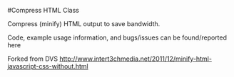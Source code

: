#Compress HTML Class

Compress (minify) HTML output to save bandwidth.

Code, example usage information, and bugs/issues can be found/reported here


Forked from DVS
	http://www.intert3chmedia.net/2011/12/minify-html-javascript-css-without.html
